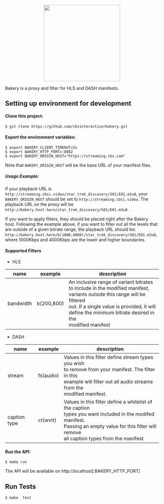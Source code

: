 <p align="center">
  <img width="250" src="http://flv.io/bakery-logo.svg">
</p>


Bakery is a proxy and filter for HLS and DASH manifests.

## Setting up environment for development

#### Clone this project:

    $ git clone https://github.com/cbsinteractive/bakery.git

#### Export the environment variables:

    $ export BAKERY_CLIENT_TIMEOUT=5s 
    $ export BAKERY_HTTP_PORT=:8082
    $ export BAKERY_ORIGIN_HOST="https://streaming.cbs.com" 

Note that `BAKERY_ORIGIN_HOST` will be the base URL of your manifest files.

##### Usage Example:

If your playback URL is `http://streaming.cbsi.video/star_trek_discovery/S01/E01.m3u8`, your `BAKERY_ORIGIN_HOST` should be set to `http://streaming.cbsi.video`. The playback URL on the proxy will be `http://bakery.host.here/star_trek_discovery/S01/E01.m3u8`. 

If you want to apply filters, they should be placed right after the Bakery host. Following the example above, if you want to filter out all the levels that are outside of a given bitrate range, the playback URL should be: `http://bakery.host.here/b(1000,4000)/star_trek_discovery/S01/E01.m3u8`, where 1000Kbps and 4000Kbps are the lower and higher boundaries.

#### Supported Filters

- HLS

| name | example | description |
|------|---------|-------------|
| bandwidth | b(200,800) | An inclusive range of variant bitrates<br> to include in the modified manifest,<br> variants outside this range will be filtered<br> out. If a single value is provided, it will<br>define the minimum bitrate desired in the <br>modified manifest


- DASH

| name | example | description |
|------|---------|-------------|
| stream | fs(audio) | Values in this filter define stream types you wish<br> to remove from your manifest. The filter in this  <br>example will filter out all audio streams from the<br> modified manifest. |
| caption type | ct(wvtt) | Values in this filter define a whitelist of the caption<br> types you want included in the modifed manifest.<br> Passing an empty value for this filter will remove<br>all caption types from the manifest.

#### Run the API:

    $ make run

The API will be available on http://localhost[:BAKERY_HTTP_PORT]

## Run Tests

    $ make  test
